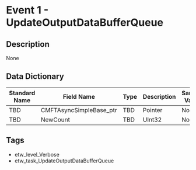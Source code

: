 # Event 1 - UpdateOutputDataBufferQueue

## Description
None

## Data Dictionary
|Standard Name|Field Name|Type|Description|Sample Value|
|---|---|---|---|---|
|TBD|CMFTAsyncSimpleBase_ptr|TBD|Pointer|None|None|
|TBD|NewCount|TBD|UInt32|None|None|

## Tags
* etw_level_Verbose
* etw_task_UpdateOutputDataBufferQueue
